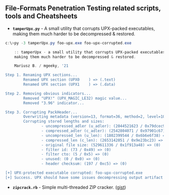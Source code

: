 ## File-Formats Penetration Testing related scripts, tools and Cheatsheets

- **`tamperUpx.py`** - A small utility that corrupts UPX-packed executables, making them much harder to be decompressed & restored.

```powershell
c:\>py -3 tamperUpx.py foo-upx.exe foo-upx-corrupted.exe

    :: tamperUpx - a small utility that corrupts UPX-packed executables,
    making them much harder to be decompressed & restored.

    Mariusz B. / mgeeky, '21

Step 1. Renaming UPX sections...
        Renamed UPX section (UPX0    ) => (.text)
        Renamed UPX section (UPX1    ) => (.data)

Step 2. Removing obvious indicators...
        Removed "UPX!" (UPX_MAGIC_LE32) magic value...
        Removed "3.96" indicator...

Step 3. Corrupting PackHeader...
        Overwriting metadata (version=13, format=36, method=2, level=10)...
        Corrupting stored lengths and sizes:
                - uncompressed_adler (u_adler): (2044521623 / 0x79dcec97) => (0)
                - compressed_adler (c_adler): (2542804071 / 0x97901c67) => (0)
                - uncompressed_len (u_len): (1802399544 / 0x6b6e6f38) => (0)
                - compressed_len (c_len): (2653142051 / 0x9e23bc23) => (0)
                - original file size: (529611336 / 0x1f913a48) => (0)
                - filter id: (73 / 0x49) => (0)
                - filter cto: (5 / 0x5) => (0)
                - unused: (0 / 0x0) => (0)
                - header checksum: (197 / 0xc5) => (0)

[+] UPX-protected executable corrupted: foo-upx-corrupted.exe
[+] Success. UPX should have some issues decompressing output artifact now.
```

- **`zipcrack.rb`** - Simple multi-threaded ZIP cracker. ([gist](https://gist.github.com/mgeeky/f89262744fa37e9ec2351dccdc81b44c))
